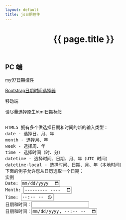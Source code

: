```yaml
---
layout: default
title: js日期控件
---
```


<header class="header">
	<h1>{{ page.title }}</h1>
</header>
<!-- /header -->

<section class="g-content">
	<div class="m-list">
		<h2>PC 端</h2>
		<p><a href="//www.my97.net/dp/demo/" title="">my97日期控件</a></p>
		<p><a href="//www.bootcss.com/p/bootstrap-datetimepicker/index.htm" title="">Bootstrap日期时间选择器</a></p>
	</div>
	<div class="m-list">
		移动端
		<p>请尽量选择原生html日期标签</p>
<pre>		
HTML5 拥有多个供选择日期和时间的新的输入类型：
date - 选择日、月、年
month - 选择月、年
week - 选择周、年
time - 选择时间（时、分）
datetime - 选择时间、日期、月、年（UTC 时间）
datetime-local - 选择时间、日期、月、年（本地时间）
下面的例子允许您从日历选取一个日期：
实例
Date: <input type="date" name="user_date" />
Month: <input type="month" name="user_date" />
Time: <input type="time" name="user_date" />
日期和时间：<input type="datetime" name="user_date" />
日期和时间：<input type="datetime-local" name="user_date" />
</pre>
	</div>
</section>